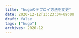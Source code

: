 ```yaml
---
title: "hugoのデプロイ方法を変更"
date: 2020-12-12T13:23:34+09:00
draft: false
tags: ["hugo"]
archives: 2020-12
---
```


